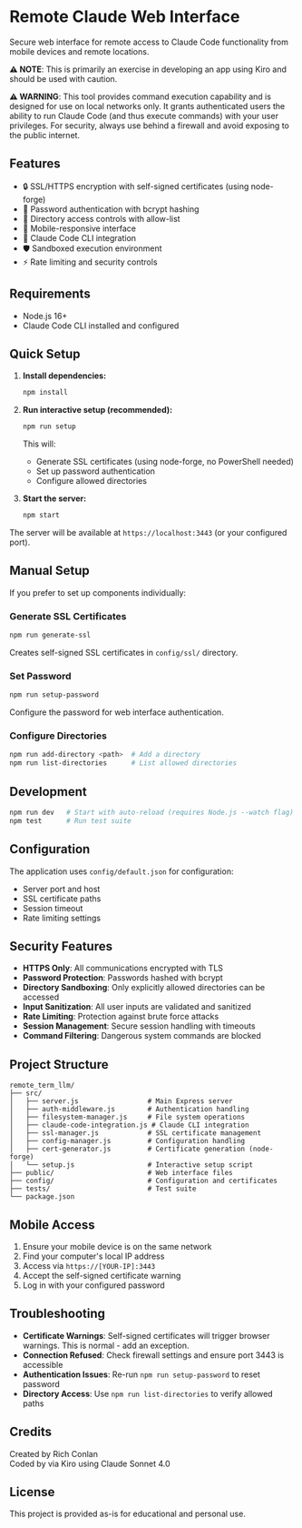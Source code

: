 # Remote Claude Web Interface

Secure web interface for remote access to Claude Code functionality from mobile devices and remote locations.

**⚠️ NOTE**: This is primarily an exercise in developing an app using Kiro and should be used with caution.

**⚠️ WARNING**: This tool provides command execution capability and is designed for use on local networks only. It grants authenticated users the ability to run Claude Code (and thus execute commands) with your user privileges. For security, always use behind a firewall and avoid exposing to the public internet.

## Features

- 🔒 SSL/HTTPS encryption with self-signed certificates (using node-forge)
- 🔐 Password authentication with bcrypt hashing
- 📁 Directory access controls with allow-list
- 📱 Mobile-responsive interface
- 🤖 Claude Code CLI integration
- 🛡️ Sandboxed execution environment
- ⚡ Rate limiting and security controls

## Requirements

- Node.js 16+
- Claude Code CLI installed and configured

## Quick Setup

1. **Install dependencies:**
   ```bash
   npm install
   ```

2. **Run interactive setup (recommended):**
   ```bash
   npm run setup
   ```
   This will:
   - Generate SSL certificates (using node-forge, no PowerShell needed)
   - Set up password authentication
   - Configure allowed directories

3. **Start the server:**
   ```bash
   npm start
   ```

The server will be available at `https://localhost:3443` (or your configured port).

## Manual Setup

If you prefer to set up components individually:

### Generate SSL Certificates
```bash
npm run generate-ssl
```
Creates self-signed SSL certificates in `config/ssl/` directory.

### Set Password
```bash
npm run setup-password
```
Configure the password for web interface authentication.

### Configure Directories
```bash
npm run add-directory <path>  # Add a directory
npm run list-directories      # List allowed directories
```

## Development

```bash
npm run dev   # Start with auto-reload (requires Node.js --watch flag)
npm test      # Run test suite
```

## Configuration

The application uses `config/default.json` for configuration:
- Server port and host
- SSL certificate paths
- Session timeout
- Rate limiting settings

## Security Features

- **HTTPS Only**: All communications encrypted with TLS
- **Password Protection**: Passwords hashed with bcrypt
- **Directory Sandboxing**: Only explicitly allowed directories can be accessed
- **Input Sanitization**: All user inputs are validated and sanitized
- **Rate Limiting**: Protection against brute force attacks
- **Session Management**: Secure session handling with timeouts
- **Command Filtering**: Dangerous system commands are blocked

## Project Structure

```
remote_term_llm/
├── src/
│   ├── server.js                 # Main Express server
│   ├── auth-middleware.js        # Authentication handling
│   ├── filesystem-manager.js     # File system operations
│   ├── claude-code-integration.js # Claude CLI integration
│   ├── ssl-manager.js            # SSL certificate management
│   ├── config-manager.js         # Configuration handling
│   ├── cert-generator.js         # Certificate generation (node-forge)
│   └── setup.js                  # Interactive setup script
├── public/                       # Web interface files
├── config/                       # Configuration and certificates
├── tests/                        # Test suite
└── package.json
```

## Mobile Access

1. Ensure your mobile device is on the same network
2. Find your computer's local IP address
3. Access via `https://[YOUR-IP]:3443`
4. Accept the self-signed certificate warning
5. Log in with your configured password

## Troubleshooting

- **Certificate Warnings**: Self-signed certificates will trigger browser warnings. This is normal - add an exception.
- **Connection Refused**: Check firewall settings and ensure port 3443 is accessible
- **Authentication Issues**: Re-run `npm run setup-password` to reset password
- **Directory Access**: Use `npm run list-directories` to verify allowed paths

## Credits

Created by Rich Conlan  
Coded by via Kiro using Claude Sonnet 4.0

## License

This project is provided as-is for educational and personal use.